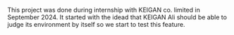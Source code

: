This project was done during internship with KEIGAN co. limited in September 2024.
It started with the idead that KEIGAN Ali should be able to judge its environment by itself so we start to test this feature.
